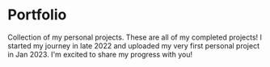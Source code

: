 # Portfolio
Collection of my personal projects.
These are all of my completed projects! I started my journey in late 2022 and uploaded my very first personal project in Jan 2023.
I'm excited to share my progress with you!
